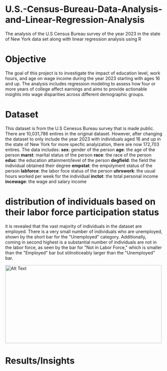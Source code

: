 # U.S.-Census-Bureau-Data-Analysis-and-Linear-Regression-Analysis
The analysis of the U.S Census Bureau survey of the year 2023 in the state of New York data set along with linear regression analysis using R
# Objective 
The goal of this project is to investigate the impact of education level, work hours, and age on wage income during the year 2023 starting with ages 16 and up. The analysis includes regression modeling to assess how four or more years of college affect earnings and aims to provide actionable insights into wage disparities across different demographic groups.
# Dataset
This dataset is from the U.S Cenesus Bureau survey that is made public. There are 10,031,786 entires in the original dataset. However, after changing the dataset to only include the year 2023 with individuals aged 16 and up in the state of New York for more specfic analyization, there are now 172,703 entires. The data includes:
**sex**: gender of the person
**age**: the age of the person
**marst**: marital status of the person
**race**: the race of the person
**educ**: the education attainment/level of the person
**degfield**: the field the individual obtained their degree
**empstat**: the empolyment status of the person
**labforce**: the labor foce status of the person
**uhrswork**: the usual hours worked per week for the individual
**inctot**: the total personal income
**incewage**: the wage and salary income
# distribution of individuals based on their labor force participation status
it is revealed that the vast majority of individuals in the dataset are employed. There is a very small number of individuals who are unemployed, shown by the short bar for the "Unemployed" category. Additionally, coming in second highest is a substantial number of individuals are not in the labor force, as seen by the bar for "Not in Labor Force," which is smaller than the "Employed" bar but stilnoticeably larger than the "Unemployed" bar. 

<img src="https://github.com/user-attachments/assets/143c4c17-0fb4-47de-ada5-1d5284d65006" alt="Alt Text" width="500" height="250">






# Results/Insights


